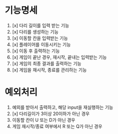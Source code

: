# 기능명세

1. [x] 다리 길이를 입력 받는 기능
2. [x] 다리를 생성하는 기능
3. [x] 이동할 칸을 입력받는 기능
4. [x] 플레이어를 이동시키는 기능
5. [x] 이동 후 출력하는 기능
6. [x] 게임이 끝난 경우, 재시작, 끝내는 입력받는 기능
7. [x] 게임의 최종 결과를 출력하는 기능
8. [x] 게임을 재시작, 종료를 관리하는 기능

# 예외처리
1. 예외를 받아서 출력하고, 해당 input을 재실행하는 기능
2. [x] 다리길이가 3이상 20이하가 아닌 경우
3. 이동할 칸이 U 또는 D가 아닌 경우
4. 게임 재시작/종료 여부에서 R 또는 Q가 아닌 경우